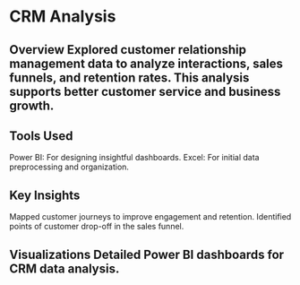 # CRM Analysis

## Overview Explored customer relationship management data to analyze interactions, sales funnels, and retention rates. This analysis supports better customer service and business growth.

## Tools Used

Power BI: For designing insightful dashboards.
Excel: For initial data preprocessing and organization.
## Key Insights

Mapped customer journeys to improve engagement and retention.
Identified points of customer drop-off in the sales funnel.
## Visualizations Detailed Power BI dashboards for CRM data analysis.
